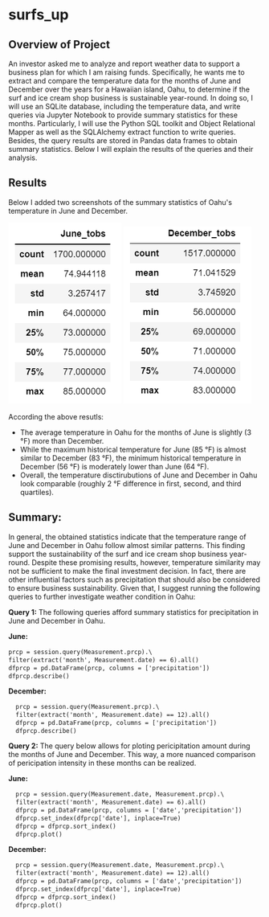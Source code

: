 # surfs_up

## Overview of Project

An investor asked me to analyze and report weather data to support a business plan for which I am raising funds. Specifically, he wants me to extract and compare the temperature data for the months of June and December over the years for a Hawaiian island, Oahu, to determine if the surf and ice cream shop business is sustainable year-round. In doing so, I will use an SQLite database, including the temperature data, and write queries via Jupyter Notebook to provide summary statistics for these months. Particularly, I will use the Python SQL toolkit and Object Relational Mapper as well as the SQLAlchemy extract function to write queries. Besides, the query results are stored in Pandas data frames to obtain summary statistics. Below I will explain the results of the queries and their analysis.

## Results

Below I added two screenshots of the summary statistics of Oahu's temperature in June and December.

![This is an image](/June.png)  ![This is an image](/December.png) 

According the above resutls:

- The average temperature in Oahu for the months of June is slightly (3 °F) more than December.
- While the maximum historical temperature for June (85 °F) is almost similar to December (83 °F), the minimum historical temperature in December (56 °F) is moderately lower than June (64 °F).
- Overall, the temperature disctirubutions of June and December in Oahu look comparable (roughly 2 °F difference in first, second, and third quartiles).

## Summary: 

In general, the obtained statistics indicate that the temperature range of June and December in Oahu follow almost similar patterns. This finding support the sustainability of the surf and ice cream shop business year-round. Despite these promising results, however, temperature similarity may not be sufficient to make the final investment decision. In fact, there are other influential factors such as precipitation that should also be considered to ensure business sustainability. Given that, I suggest running the following queries to further investigate weather condition in Oahu:

**Query 1:** The following queries afford summary statistics for precipitation in June and December in Oahu.

**June:**

    prcp = session.query(Measurement.prcp).\
    filter(extract('month', Measurement.date) == 6).all()
    dfprcp = pd.DataFrame(prcp, columns = ['precipitation'])
    dfprcp.describe()

**December:**

      prcp = session.query(Measurement.prcp).\
      filter(extract('month', Measurement.date) == 12).all()
      dfprcp = pd.DataFrame(prcp, columns = ['precipitation'])
      dfprcp.describe()


**Query 2:** The query below allows for ploting pericipitation amount during the months of June and December. This way, a more nuanced comparison of pericipation intensity in these months can be realized.

**June:**

      prcp = session.query(Measurement.date, Measurement.prcp).\
      filter(extract('month', Measurement.date) == 6).all()
      dfprcp = pd.DataFrame(prcp, columns = ['date','precipitation'])
      dfprcp.set_index(dfprcp['date'], inplace=True)
      dfprcp = dfprcp.sort_index()
      dfprcp.plot()

**December:**

      prcp = session.query(Measurement.date, Measurement.prcp).\
      filter(extract('month', Measurement.date) == 12).all()
      dfprcp = pd.DataFrame(prcp, columns = ['date','precipitation'])
      dfprcp.set_index(dfprcp['date'], inplace=True)
      dfprcp = dfprcp.sort_index()
      dfprcp.plot()
